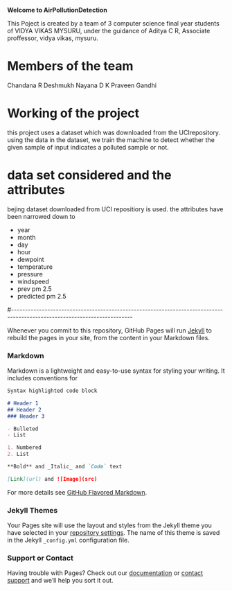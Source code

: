 **Welcome to AirPollutionDetection**

This Poject is created by a team of 3 computer science final year students of VIDYA VIKAS MYSURU, under the guidance of Aditya C R, Associate proffessor, vidya vikas, mysuru.

# Members of the team

Chandana R Deshmukh 
Nayana D K
Praveen Gandhi

# Working of the project

this project uses a dataset which was downloaded from the UCIrepository. using the data in the dataset, we train the machine to detect whether  the given sample of input indicates a polluted sample or not.

# data set considered and the attributes
bejing dataset downloaded from UCI repositiory is used.
the attributes have been narrowed down to 
- year 
- month 
- day 
- hour 
- dewpoint 
- temperature 
- pressure 
- windspeed 
- prev pm 2.5 
- predicted pm 2.5 

#-------------------------------------------------------------------------------------------------------------------------

Whenever you commit to this repository, GitHub Pages will run [Jekyll](https://jekyllrb.com/) to rebuild the pages in your site, from the content in your Markdown files.

### Markdown

Markdown is a lightweight and easy-to-use syntax for styling your writing. It includes conventions for

```markdown
Syntax highlighted code block

# Header 1
## Header 2
### Header 3

- Bulleted
- List

1. Numbered
2. List

**Bold** and _Italic_ and `Code` text

[Link](url) and ![Image](src)
```

For more details see [GitHub Flavored Markdown](https://guides.github.com/features/mastering-markdown/).

### Jekyll Themes

Your Pages site will use the layout and styles from the Jekyll theme you have selected in your [repository settings](https://github.com/ChandanaRD/AIrPollutionDetection/settings). The name of this theme is saved in the Jekyll `_config.yml` configuration file.

### Support or Contact

Having trouble with Pages? Check out our [documentation](https://help.github.com/categories/github-pages-basics/) or [contact support](https://github.com/contact) and we’ll help you sort it out.
